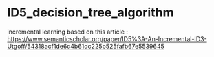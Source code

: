# ID5_decision_tree_algorithm
incremental learning 
based on this article : https://www.semanticscholar.org/paper/ID5%3A-An-Incremental-ID3-Utgoff/54318acf1de6c4b61dc225b525fafb67e5539645
